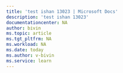 ```yaml
---
title: 'test ishan 13023 | Microsoft Docs'
description: 'test ishan 13023'
documentationcenter: NA
author: bivin
ms.topic: article
ms.tgt_pltfrm: NA
ms.workload: NA
ms.date: today
ms.author: v-bivin
ms.service: learn
---
```



